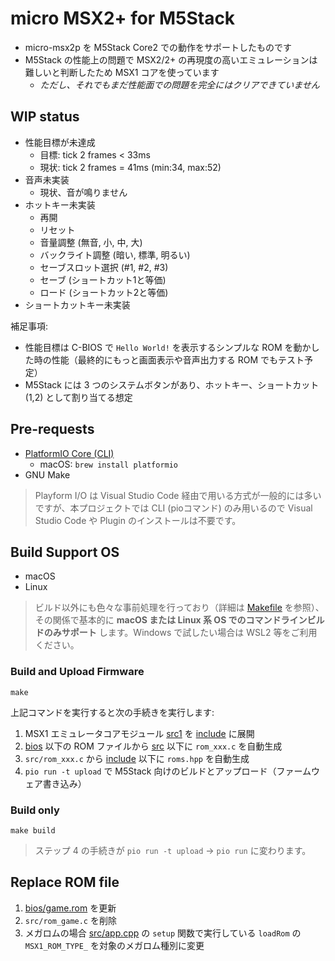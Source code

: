 # micro MSX2+ for M5Stack <WIP>

- micro-msx2p を M5Stack Core2 での動作をサポートしたものです
- M5Stack の性能上の問題で MSX2/2+ の再現度の高いエミュレーションは難しいと判断したため MSX1 コアを使っています
  - _ただし、それでもまだ性能面での問題を完全にはクリアできていません_

## WIP status

- 性能目標が未達成
  - 目標: tick 2 frames < 33ms
  - 現状: tick 2 frames = 41ms (min:34, max:52)
- 音声未実装
  - 現状、音が鳴りません
- ホットキー未実装
  - 再開
  - リセット
  - 音量調整 (無音, 小, 中, 大)
  - バックライト調整 (暗い, 標準, 明るい)
  - セーブスロット選択 (#1, #2, #3)
  - セーブ (ショートカット1と等価)
  - ロード (ショートカット2と等価)
- ショートカットキー未実装

補足事項:

- 性能目標は C-BIOS で `Hello World!` を表示するシンプルな ROM を動かした時の性能（最終的にもっと画面表示や音声出力する ROM でもテスト予定）
- M5Stack には 3 つのシステムボタンがあり、ホットキー、ショートカット(1,2) として割り当てる想定

## Pre-requests

- [PlatformIO Core (CLI)](https://docs.platformio.org/en/latest/core/index.html)
  - macOS: `brew install platformio`
- GNU Make

> Playform I/O は Visual Studio Code 経由で用いる方式が一般的には多いですが、本プロジェクトでは CLI (pioコマンド) のみ用いるので Visual Studio Code や Plugin のインストールは不要です。

## Build Support OS

- macOS
- Linux

> ビルド以外にも色々な事前処理を行っており（詳細は [Makefile](Makefile) を参照）、その関係で基本的に **macOS または Linux 系 OS でのコマンドラインビルドのみサポート** します。Windows で試したい場合は WSL2 等をご利用ください。

### Build and Upload Firmware

```
make
```

上記コマンドを実行すると次の手続きを実行します:

1. MSX1 エミュレータコアモジュール [src1](../src1) を [include](include) に展開
2. [bios](bios) 以下の ROM ファイルから [src](src) 以下に `rom_xxx.c` を自動生成
3. `src/rom_xxx.c` から [include](include) 以下に `roms.hpp` を自動生成
4. `pio run -t upload` で M5Stack 向けのビルドとアップロード（ファームウェア書き込み）

### Build only

```
make build
```

> ステップ 4 の手続きが `pio run -t upload` → `pio run` に変わります。

## Replace ROM file

1. [bios/game.rom](bios/game.rom) を更新
2. `src/rom_game.c` を削除
3. メガロムの場合 [src/app.cpp](src/app.cpp) の `setup` 関数で実行している `loadRom` の `MSX1_ROM_TYPE_` を対象のメガロム種別に変更
